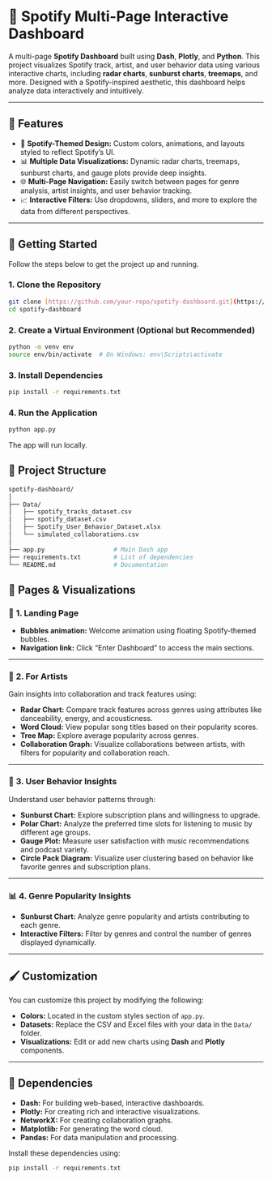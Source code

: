   # 🎵 Spotify Multi-Page Interactive Dashboard

A multi-page **Spotify Dashboard** built using **Dash**, **Plotly**, and **Python**. This project visualizes Spotify track, artist, and user behavior data using various interactive charts, including **radar charts**, **sunburst charts**, **treemaps**, and more. Designed with a Spotify-inspired aesthetic, this dashboard helps analyze data interactively and intuitively.

---

## 🌟 **Features**
- 🎨 **Spotify-Themed Design:** Custom colors, animations, and layouts styled to reflect Spotify’s UI.
- 📊 **Multiple Data Visualizations:** Dynamic radar charts, treemaps, sunburst charts, and gauge plots provide deep insights.
- 🌐 **Multi-Page Navigation:** Easily switch between pages for genre analysis, artist insights, and user behavior tracking.
- 📈 **Interactive Filters:** Use dropdowns, sliders, and more to explore the data from different perspectives.

---

## 🚀 **Getting Started**
Follow the steps below to get the project up and running.

### **1. Clone the Repository**
```bash
git clone [https://github.com/your-repo/spotify-dashboard.git](https://github.com/Hemaksh14/Spotify-Dashboard.git)
cd spotify-dashboard
```
### **2. Create a Virtual Environment (Optional but Recommended)**
```bash
python -m venv env
source env/bin/activate  # On Windows: env\Scripts\activate
```

### **3. Install Dependencies**
```bash
pip install -r requirements.txt
```
### **4. Run the Application**
```bash
python app.py
```
The app will run locally.

## **📂 Project Structure**
```bash
spotify-dashboard/
│
├── Data/
│   ├── spotify_tracks_dataset.csv
│   ├── spotify_dataset.csv
│   ├── Spotify_User_Behavior_Dataset.xlsx
│   └── simulated_collaborations.csv
│
├── app.py                   # Main Dash app
├── requirements.txt         # List of dependencies
└── README.md                # Documentation
```

📄 **Pages & Visualizations**
-----------------------------

### 🔰 **1. Landing Page**
- **Bubbles animation:** Welcome animation using floating Spotify-themed bubbles.
- **Navigation link:** Click “Enter Dashboard” to access the main sections.

---

### 🎨 **2. For Artists**
Gain insights into collaboration and track features using:

- **Radar Chart:** Compare track features across genres using attributes like danceability, energy, and acousticness.
- **Word Cloud:** View popular song titles based on their popularity scores.
- **Tree Map:** Explore average popularity across genres.
- **Collaboration Graph:** Visualize collaborations between artists, with filters for popularity and collaboration reach.

---

### 👥 **3. User Behavior Insights**
Understand user behavior patterns through:

- **Sunburst Chart:** Explore subscription plans and willingness to upgrade.
- **Polar Chart:** Analyze the preferred time slots for listening to music by different age groups.
- **Gauge Plot:** Measure user satisfaction with music recommendations and podcast variety.
- **Circle Pack Diagram:** Visualize user clustering based on behavior like favorite genres and subscription plans.

---

### 📊 **4. Genre Popularity Insights**
- **Sunburst Chart:** Analyze genre popularity and artists contributing to each genre.
- **Interactive Filters:** Filter by genres and control the number of genres displayed dynamically.

---

🖌 **Customization**
--------------------

You can customize this project by modifying the following:

- **Colors:** Located in the custom styles section of `app.py`.
- **Datasets:** Replace the CSV and Excel files with your data in the `Data/` folder.
- **Visualizations:** Edit or add new charts using **Dash** and **Plotly** components.

---

🔧 **Dependencies**
-------------------

- **Dash:** For building web-based, interactive dashboards.
- **Plotly:** For creating rich and interactive visualizations.
- **NetworkX:** For creating collaboration graphs.
- **Matplotlib:** For generating the word cloud.
- **Pandas:** For data manipulation and processing.

Install these dependencies using:
```bash
pip install -r requirements.txt
```
